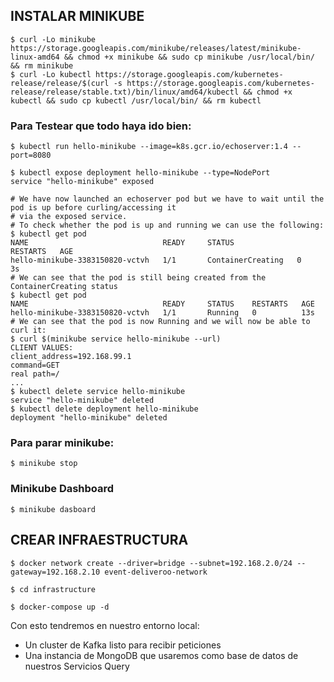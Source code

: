## INSTALAR MINIKUBE

````
$ curl -Lo minikube https://storage.googleapis.com/minikube/releases/latest/minikube-linux-amd64 && chmod +x minikube && sudo cp minikube /usr/local/bin/ && rm minikube
$ curl -Lo kubectl https://storage.googleapis.com/kubernetes-release/release/$(curl -s https://storage.googleapis.com/kubernetes-release/release/stable.txt)/bin/linux/amd64/kubectl && chmod +x kubectl && sudo cp kubectl /usr/local/bin/ && rm kubectl
````

### Para Testear que todo haya ido bien:

````
$ kubectl run hello-minikube --image=k8s.gcr.io/echoserver:1.4 --port=8080

$ kubectl expose deployment hello-minikube --type=NodePort
service "hello-minikube" exposed

# We have now launched an echoserver pod but we have to wait until the pod is up before curling/accessing it
# via the exposed service.
# To check whether the pod is up and running we can use the following:
$ kubectl get pod
NAME                              READY     STATUS              RESTARTS   AGE
hello-minikube-3383150820-vctvh   1/1       ContainerCreating   0          3s
# We can see that the pod is still being created from the ContainerCreating status
$ kubectl get pod
NAME                              READY     STATUS    RESTARTS   AGE
hello-minikube-3383150820-vctvh   1/1       Running   0          13s
# We can see that the pod is now Running and we will now be able to curl it:
$ curl $(minikube service hello-minikube --url)
CLIENT VALUES:
client_address=192.168.99.1
command=GET
real path=/
...
$ kubectl delete service hello-minikube
service "hello-minikube" deleted
$ kubectl delete deployment hello-minikube
deployment "hello-minikube" deleted
````

### Para parar minikube:

````
$ minikube stop
````

### Minikube Dashboard

````
$ minikube dasboard
````

## CREAR INFRAESTRUCTURA

````
$ docker network create --driver=bridge --subnet=192.168.2.0/24 --gateway=192.168.2.10 event-deliveroo-network

$ cd infrastructure

$ docker-compose up -d
````
Con esto tendremos en nuestro entorno local:

   * Un cluster de Kafka listo para recibir peticiones
   * Una instancia de MongoDB que usaremos como base de datos de nuestros Servicios Query

